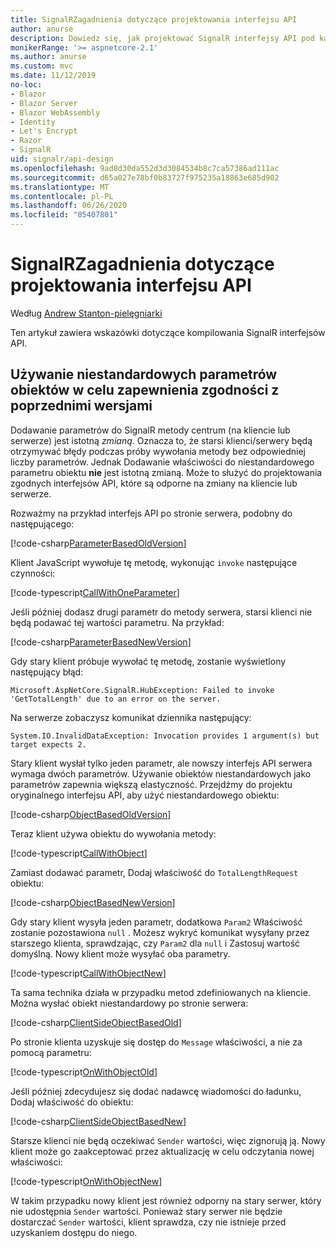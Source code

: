 ```yaml
---
title: SignalRZagadnienia dotyczące projektowania interfejsu API
author: anurse
description: Dowiedz się, jak projektować SignalR interfejsy API pod kątem zgodności między wersjami aplikacji.
monikerRange: '>= aspnetcore-2.1'
ms.author: anurse
ms.custom: mvc
ms.date: 11/12/2019
no-loc:
- Blazor
- Blazor Server
- Blazor WebAssembly
- Identity
- Let's Encrypt
- Razor
- SignalR
uid: signalr/api-design
ms.openlocfilehash: 9ad8d30da552d3d3084534b8c7ca57386ad111ac
ms.sourcegitcommit: d65a027e78bf0b83727f975235a18863e685d902
ms.translationtype: MT
ms.contentlocale: pl-PL
ms.lasthandoff: 06/26/2020
ms.locfileid: "85407801"
---
```

# <a name="signalr-api-design-considerations"></a>SignalRZagadnienia dotyczące projektowania interfejsu API

Według [Andrew Stanton-pielęgniarki](https://twitter.com/anurse)

Ten artykuł zawiera wskazówki dotyczące kompilowania SignalR interfejsów API.

## <a name="use-custom-object-parameters-to-ensure-backwards-compatibility"></a>Używanie niestandardowych parametrów obiektów w celu zapewnienia zgodności z poprzednimi wersjami

Dodawanie parametrów do SignalR metody centrum (na kliencie lub serwerze) jest istotną *zmianą*. Oznacza to, że starsi klienci/serwery będą otrzymywać błędy podczas próby wywołania metody bez odpowiedniej liczby parametrów. Jednak Dodawanie właściwości do niestandardowego parametru obiektu **nie** jest istotną zmianą. Może to służyć do projektowania zgodnych interfejsów API, które są odporne na zmiany na kliencie lub serwerze.

Rozważmy na przykład interfejs API po stronie serwera, podobny do następującego:

[!code-csharp[ParameterBasedOldVersion](api-design/sample/Samples.cs?name=ParameterBasedOldVersion)]

Klient JavaScript wywołuje tę metodę, wykonując `invoke` następujące czynności:

[!code-typescript[CallWithOneParameter](api-design/sample/Samples.ts?name=CallWithOneParameter)]

Jeśli później dodasz drugi parametr do metody serwera, starsi klienci nie będą podawać tej wartości parametru. Na przykład:

[!code-csharp[ParameterBasedNewVersion](api-design/sample/Samples.cs?name=ParameterBasedNewVersion)]

Gdy stary klient próbuje wywołać tę metodę, zostanie wyświetlony następujący błąd:

```
Microsoft.AspNetCore.SignalR.HubException: Failed to invoke 'GetTotalLength' due to an error on the server.
```

Na serwerze zobaczysz komunikat dziennika następujący:

```
System.IO.InvalidDataException: Invocation provides 1 argument(s) but target expects 2.
```

Stary klient wysłał tylko jeden parametr, ale nowszy interfejs API serwera wymaga dwóch parametrów. Używanie obiektów niestandardowych jako parametrów zapewnia większą elastyczność. Przejdźmy do projektu oryginalnego interfejsu API, aby użyć niestandardowego obiektu:

[!code-csharp[ObjectBasedOldVersion](api-design/sample/Samples.cs?name=ObjectBasedOldVersion)]

Teraz klient używa obiektu do wywołania metody:

[!code-typescript[CallWithObject](api-design/sample/Samples.ts?name=CallWithObject)]

Zamiast dodawać parametr, Dodaj właściwość do `TotalLengthRequest` obiektu:

[!code-csharp[ObjectBasedNewVersion](api-design/sample/Samples.cs?name=ObjectBasedNewVersion&highlight=4,9-13)]

Gdy stary klient wysyła jeden parametr, dodatkowa `Param2` Właściwość zostanie pozostawiona `null` . Możesz wykryć komunikat wysyłany przez starszego klienta, sprawdzając, czy `Param2` dla `null` i Zastosuj wartość domyślną. Nowy klient może wysyłać oba parametry.

[!code-typescript[CallWithObjectNew](api-design/sample/Samples.ts?name=CallWithObjectNew)]

Ta sama technika działa w przypadku metod zdefiniowanych na kliencie. Można wysłać obiekt niestandardowy po stronie serwera:

[!code-csharp[ClientSideObjectBasedOld](api-design/sample/Samples.cs?name=ClientSideObjectBasedOld)]

Po stronie klienta uzyskuje się dostęp do `Message` właściwości, a nie za pomocą parametru:

[!code-typescript[OnWithObjectOld](api-design/sample/Samples.ts?name=OnWithObjectOld)]

Jeśli później zdecydujesz się dodać nadawcę wiadomości do ładunku, Dodaj właściwość do obiektu:

[!code-csharp[ClientSideObjectBasedNew](api-design/sample/Samples.cs?name=ClientSideObjectBasedNew&highlight=5)]

Starsze klienci nie będą oczekiwać `Sender` wartości, więc zignorują ją. Nowy klient może go zaakceptować przez aktualizację w celu odczytania nowej właściwości:

[!code-typescript[OnWithObjectNew](api-design/sample/Samples.ts?name=OnWithObjectNew&highlight=2-5)]

W takim przypadku nowy klient jest również odporny na stary serwer, który nie udostępnia `Sender` wartości. Ponieważ stary serwer nie będzie dostarczać `Sender` wartości, klient sprawdza, czy nie istnieje przed uzyskaniem dostępu do niego.
